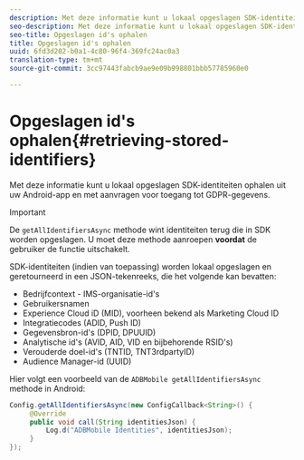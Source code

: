 ```yaml
---
description: Met deze informatie kunt u lokaal opgeslagen SDK-identiteiten ophalen uit uw Android-app en met aanvragen voor toegang tot GDPR-gegevens.
seo-description: Met deze informatie kunt u lokaal opgeslagen SDK-identiteiten ophalen uit uw Android-app en met aanvragen voor toegang tot GDPR-gegevens.
seo-title: Opgeslagen id's ophalen
title: Opgeslagen id's ophalen
uuid: 6fd3d202-b0a1-4c80-96f4-369fc24ac0a3
translation-type: tm+mt
source-git-commit: 3cc97443fabcb9ae9e09b998801bbb57785960e0

---
```



# Opgeslagen id&#39;s ophalen{#retrieving-stored-identifiers}

Met deze informatie kunt u lokaal opgeslagen SDK-identiteiten ophalen uit uw Android-app en met aanvragen voor toegang tot GDPR-gegevens.

>[!IMPORTANT]
>
>De `getAllIdentifiersAsync` methode wint identiteiten terug die in SDK worden opgeslagen. U moet deze methode aanroepen **voordat** de gebruiker de functie uitschakelt.

SDK-identiteiten (indien van toepassing) worden lokaal opgeslagen en geretourneerd in een JSON-tekenreeks, die het volgende kan bevatten:

* Bedrijfcontext - IMS-organisatie-id&#39;s
* Gebruikersnamen
* Experience Cloud iD (MID), voorheen bekend als Marketing Cloud ID
* Integratiecodes (ADID, Push ID)
* Gegevensbron-id&#39;s (DPID, DPUUID)
* Analytische id&#39;s (AVID, AID, VID en bijbehorende RSID&#39;s)
* Verouderde doel-id&#39;s (TNTID, TNT3rdpartyID)
* Audience Manager-id (UUID)

Hier volgt een voorbeeld van de `ADBMobile getAllIdentifiersAsync` methode in Android:

```java
Config.getAllIdentifiersAsync(new ConfigCallback<String>() { 
     @Override 
     public void call(String identitiesJson) {                 
         Log.d("ADBMobile Identities", identitiesJson); 
     } 
});
```
